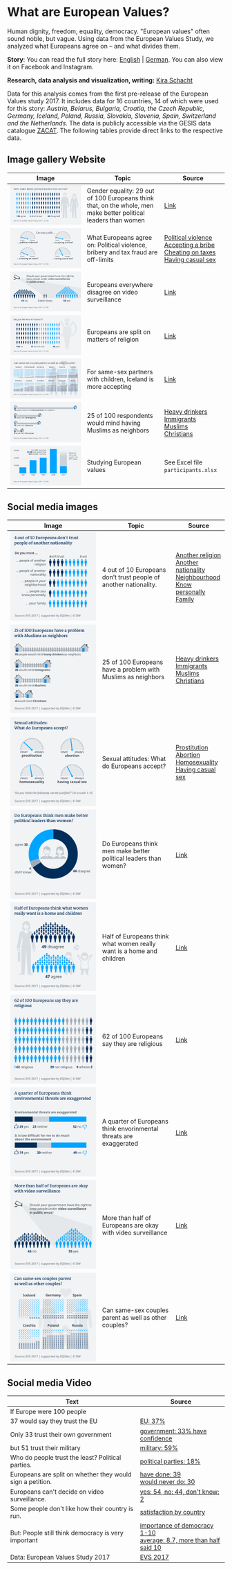 # What are European Values?

Human dignity, freedom, equality, democracy. "European values" often sound noble, but vague. Using data from the European Values Study, we analyzed what Europeans agree on – and what divides them.

**Story**: You can read the full story here: [English](https://www.dw.com/g-48531432) | [German](https://www.dw.com/g-48531726). You can also view it on Facebook and Instagram.

**Research, data analysis and visualization, writing:** [Kira Schacht](https://twitter.com/daten_drang)

Data for this analysis comes from the first pre-release of the European Values study 2017. It includes data for 16 countries, 14 of which were used for this story: *Austria, Belarus, Bulgaria, Croatia, the Czech Republic, Germany, Iceland, Poland, Russia, Slovakia, Slovenia, Spain, Switzerland and the Netherlands*. 
The data is publicly accessible via the GESIS data catalogue [ZACAT](https://zacat.gesis.org/webview/). The following tables provide direct links to the respective data.

## Image gallery Website


| Image  | Topic | Source |
| ------------- | ------------- | ------------- |
| ![gender](plots/png/108_en_evs_gender.png)  | Gender equality: 29 out of 100 Europeans think that, on the whole, men make better political leaders than women  | [Link](http://zacat.gesis.org/webview/index.jsp?stubs=V102&layers=V11&charttype=null&study=http%3A%2F%2F193.175.238.79%3A80%2Fobj%2FfStudy%2FZA7500&V11subset=40+-+756%2C81055&mode=table&v=2&gs=2&group=agg%7CV102%7C1%7C1%2C2%7Cyes%7Ctrue%7C51223&group=agg%7CV102%7C1%7C3%2C4%7Cno%7Ctrue%7C10803&group=agg%7CV11%7C1%7C40%2C100%2C112%2C191%2C203%2C276%2C352%2C528%2C616%2C643%2C703%2C705%2C724%2C756%7CEurope_custom%7Ctrue%7C81055&V102subset=-1%2C51223%2C10803&V102slice=-1&V11slice=81055&top=yes)  |
| ![justify](plots/png/109_en_evs_justify.png)  | What Europeans agree on: Political violence, bribery and tax fraud are off-limits  | [Political violence](http://zacat.gesis.org/webview/index.jsp?v=2&stubs=http%3A%2F%2F193.175.238.79%3A80%2Fobj%2FfVariable%2FZA7500_V195&layers=http%3A%2F%2F193.175.238.79%3A80%2Fobj%2FfVariable%2FZA7500_V11&V195slice=1&study=http%3A%2F%2F193.175.238.79%3A80%2Fobj%2FfStudy%2FZA7500&charttype=null&gs=1&group=agg%7CV11%7C1%7C40%2C100%2C112%2C191%2C203%2C276%2C352%2C528%2C616%2C643%2C703%2C705%2C724%2C756%7CEurope_custom%7Ctrue%7C63144&V11slice=63144&mode=table&top=yes)<br>[Accepting a bribe](http://zacat.gesis.org/webview/index.jsp?v=2&stubs=http%3A%2F%2F193.175.238.79%3A80%2Fobj%2FfVariable%2FZA7500_V185&V185slice=1&layers=http%3A%2F%2F193.175.238.79%3A80%2Fobj%2FfVariable%2FZA7500_V11&study=http%3A%2F%2F193.175.238.79%3A80%2Fobj%2FfStudy%2FZA7500&charttype=null&gs=1&group=agg%7CV11%7C1%7C40%2C100%2C112%2C191%2C203%2C276%2C352%2C528%2C616%2C643%2C703%2C705%2C724%2C756%7CEurope_custom%7Ctrue%7C63144&V11slice=63144&mode=table&top=yes)<br>[Cheating on taxes](http://zacat.gesis.org/webview/index.jsp?v=2&stubs=http%3A%2F%2F193.175.238.79%3A80%2Fobj%2FfVariable%2FZA7500_V183&V183slice=1&layers=http%3A%2F%2F193.175.238.79%3A80%2Fobj%2FfVariable%2FZA7500_V11&study=http%3A%2F%2F193.175.238.79%3A80%2Fobj%2FfStudy%2FZA7500&charttype=null&gs=1&group=agg%7CV11%7C1%7C40%2C100%2C112%2C191%2C203%2C276%2C352%2C528%2C616%2C643%2C703%2C705%2C724%2C756%7CEurope_custom%7Ctrue%7C63144&V11slice=63144&mode=table&top=yes)<br>[Having casual sex](http://zacat.gesis.org/webview/index.jsp?v=2&stubs=http%3A%2F%2F193.175.238.79%3A80%2Fobj%2FfVariable%2FZA7500_V191&V191slice=1&layers=http%3A%2F%2F193.175.238.79%3A80%2Fobj%2FfVariable%2FZA7500_V11&study=http%3A%2F%2F193.175.238.79%3A80%2Fobj%2FfStudy%2FZA7500&charttype=null&gs=1&group=agg%7CV11%7C1%7C40%2C100%2C112%2C191%2C203%2C276%2C352%2C528%2C616%2C643%2C703%2C705%2C724%2C756%7CEurope_custom%7Ctrue%7C63144&V11slice=63144&mode=table&top=yes) |
| ![surveillance](plots/png/110_en_evs_surveillance.png)  | Europeans everywhere disagree on video surveillance  | [Link](http://zacat.gesis.org/webview/index.jsp?V85subset=1+-+2%2C-1&V240subset=-1%2C96470%2C63904&stubs=V240&layers=V11&charttype=null&study=http%3A%2F%2F193.175.238.79%3A80%2Fobj%2FfStudy%2FZA7500&mode=table&V11subset=81055&v=2&V82subset=1+-+3%2C-2%2C-1&V86subset=1+-+2%2C-1&gs=2&tabcontenttype=row&V240slice=-1&group=agg%7CV240%7C1%7C1%2C2%7Cyes%7Ctrue%7C96470&group=agg%7CV240%7C1%7C3%2C4%7Cno%7Ctrue%7C63904&group=agg%7CV11%7C1%7C40%2C100%2C112%2C191%2C203%2C276%2C352%2C528%2C616%2C643%2C703%2C705%2C724%2C756%7CEurope_custom%7Ctrue%7C81055&V11slice=81055&top=yes)  |
| ![heaven](plots/png/111_en_evs_heaven.png)  | Europeans are split on matters of religion  | [Link](http://zacat.gesis.org/webview/index.jsp?headers=http%3A%2F%2F193.175.238.79%3A80%2Fobj%2FfVariable%2FZA7500_V86&V85subset=1+-+2%2C-1&stubs=http%3A%2F%2F193.175.238.79%3A80%2Fobj%2FfVariable%2FZA7500_V85&layers=http%3A%2F%2F193.175.238.79%3A80%2Fobj%2FfVariable%2FZA7500_V11&charttype=null&study=http%3A%2F%2F193.175.238.79%3A80%2Fobj%2FfStudy%2FZA7500&V11subset=81055&mode=table&v=2&V85slice=1&V86slice=1&V86subset=1+-+2%2C-1&tabcontenttype=rowcol&gs=2&group=agg%7CV11%7C1%7C40%2C100%2C112%2C191%2C203%2C276%2C352%2C528%2C616%2C643%2C703%2C705%2C724%2C756%7CEurope_custom%7Ctrue%7C81055&V11slice=81055&top=yes)  |
| ![parents](plots/png/112_en_evs_parents.png)  | For same-sex partners with children, Iceland is more accepting  | [Link](http://zacat.gesis.org/webview/index.jsp?headers=http%3A%2F%2F193.175.238.79%3A80%2Fobj%2FfVariable%2FZA7500_V108&V85subset=1+-+2%2C-1&stubs=http%3A%2F%2F193.175.238.79%3A80%2Fobj%2FfVariable%2FZA7500_V11&study=http%3A%2F%2F193.175.238.79%3A80%2Fobj%2FfStudy%2FZA7500&charttype=null&V11subset=40%2C100+-+203%2C276+-+756%2C81055&mode=table&v=2&V108slice=3&V86subset=1+-+2%2C-1&gs=2&tabcontenttype=row&group=agg%7CV11%7C1%7C40%2C100%2C112%2C191%2C203%2C276%2C352%2C528%2C616%2C643%2C703%2C705%2C724%2C756%7CEurope_custom%7Ctrue%7C81055&group=agg%7CV108%7C1%7C1%2C2%7Cyes%7Ctrue%7C142731&group=agg%7CV108%7C1%7C4%2C5%7Cno%7Ctrue%7C126715&V11slice=81055&V108subset=3%2C142731%2C126715&top=yes)  |
| ![neighbours](plots/png/113_en_evs_neighbours.png)  | 25 of 100 respondents would mind having Muslims as neighbors  | [Heavy drinkers](http://zacat.gesis.org/webview/index.jsp?stubs=V40&layers=V11&study=http%3A%2F%2F193.175.238.79%3A80%2Fobj%2FfStudy%2FZA7500&charttype=null&mode=table&V11subset=40+-+756%2C35110&v=2&V40slice=1&gs=3&group=agg%7CV11%7C1%7C40%2C100%2C112%2C191%2C203%2C276%2C352%2C528%2C616%2C643%2C703%2C705%2C724%2C756%7CEurope_custom%7Ctrue%7C35110&V11slice=35110&V40subset=1+-+2%2C-2%2C-1&top=yes)<br>[Immigrants](http://zacat.gesis.org/webview/index.jsp?stubs=V41&V41subset=1+-+2%2C-2%2C-1&layers=V11&study=http%3A%2F%2F193.175.238.79%3A80%2Fobj%2FfStudy%2FZA7500&charttype=null&mode=table&V11subset=40+-+756%2C35110&v=2&V41slice=1&gs=3&group=agg%7CV11%7C1%7C40%2C100%2C112%2C191%2C203%2C276%2C352%2C528%2C616%2C643%2C703%2C705%2C724%2C756%7CEurope_custom%7Ctrue%7C35110&V11slice=35110&top=yes)<br>[Muslims](http://zacat.gesis.org/webview/index.jsp?V45subset=1+-+2%2C-2%2C-1&stubs=V45&layers=V11&study=http%3A%2F%2F193.175.238.79%3A80%2Fobj%2FfStudy%2FZA7500&charttype=null&mode=table&V11subset=40+-+756%2C35110&v=2&V45slice=1&gs=3&group=agg%7CV11%7C1%7C40%2C100%2C112%2C191%2C203%2C276%2C352%2C528%2C616%2C643%2C703%2C705%2C724%2C756%7CEurope_custom%7Ctrue%7C35110&V11slice=35110&top=yes)<br>[Christians](http://zacat.gesis.org/webview/index.jsp?stubs=V44&layers=V11&study=http%3A%2F%2F193.175.238.79%3A80%2Fobj%2FfStudy%2FZA7500&charttype=null&mode=table&V11subset=40+-+756%2C35110&v=2&V44slice=1&gs=3&group=agg%7CV11%7C1%7C40%2C100%2C112%2C191%2C203%2C276%2C352%2C528%2C616%2C643%2C703%2C705%2C724%2C756%7CEurope_custom%7Ctrue%7C35110&V11slice=35110&V44subset=1+-+2%2C-2%2C-1&top=yes)  |
| ![participants](plots/png/114_en_evs_participants.png)  | Studying European values  | See Excel file `participants.xlsx`  |


## Social media images


| Image  | Topic | Source |
| ------------- | ------------- | ------------- |
| ![trust](plots/png/115_en_evs_social_trust.png)  | 4 out of 10 Europeans don’t trust people of another nationality.  | [Another religion](http://zacat.gesis.org/webview/index.jsp?v=2&stubs=V57&V57slice=1&layers=http%3A%2F%2F193.175.238.79%3A80%2Fobj%2FfVariable%2FZA7500_V11&V57subset=1+-+4%2C-2%2C-1&study=http%3A%2F%2F193.175.238.79%3A80%2Fobj%2FfStudy%2FZA7500&gs=2&group=agg%7CV11%7C1%7C40%2C100%2C112%2C191%2C203%2C276%2C352%2C528%2C616%2C643%2C703%2C705%2C724%2C756%7CEurope_custom%7Ctrue%7C35110&V11slice=35110&mode=table&top=yes)<br>[Another nationality](http://zacat.gesis.org/webview/index.jsp?stubs=http%3A%2F%2F193.175.238.79%3A80%2Fobj%2FfVariable%2FZA7500_V58&layers=http%3A%2F%2F193.175.238.79%3A80%2Fobj%2FfVariable%2FZA7500_V11&study=http%3A%2F%2F193.175.238.79%3A80%2Fobj%2FfStudy%2FZA7500&charttype=null&V157slice=1&mode=table&v=2&V58slice=1&V82slice=1&gs=2&group=agg%7CV11%7C1%7C40%2C100%2C112%2C191%2C203%2C276%2C352%2C528%2C616%2C643%2C703%2C705%2C724%2C756%7CEurope_custom%7Ctrue%7C81055&V11slice=81055&top=yes)<br>[Neighbourhood](http://zacat.gesis.org/webview/index.jsp?stubs=http%3A%2F%2F193.175.238.79%3A80%2Fobj%2FfVariable%2FZA7500_V54&layers=http%3A%2F%2F193.175.238.79%3A80%2Fobj%2FfVariable%2FZA7500_V11&study=http%3A%2F%2F193.175.238.79%3A80%2Fobj%2FfStudy%2FZA7500&charttype=null&V157slice=1&mode=table&v=2&V82slice=1&V54slice=1&gs=2&group=agg%7CV11%7C1%7C40%2C100%2C112%2C191%2C203%2C276%2C352%2C528%2C616%2C643%2C703%2C705%2C724%2C756%7CEurope_custom%7Ctrue%7C81055&V11slice=81055&top=yes)<br>[Know personally](http://zacat.gesis.org/webview/index.jsp?stubs=http%3A%2F%2F193.175.238.79%3A80%2Fobj%2FfVariable%2FZA7500_V55&layers=http%3A%2F%2F193.175.238.79%3A80%2Fobj%2FfVariable%2FZA7500_V11&study=http%3A%2F%2F193.175.238.79%3A80%2Fobj%2FfStudy%2FZA7500&charttype=null&V157slice=1&mode=table&v=2&V82slice=1&V55slice=1&gs=2&group=agg%7CV11%7C1%7C40%2C100%2C112%2C191%2C203%2C276%2C352%2C528%2C616%2C643%2C703%2C705%2C724%2C756%7CEurope_custom%7Ctrue%7C81055&V11slice=81055&top=yes)<br>[Family](http://zacat.gesis.org/webview/index.jsp?stubs=http%3A%2F%2F193.175.238.79%3A80%2Fobj%2FfVariable%2FZA7500_V53&layers=http%3A%2F%2F193.175.238.79%3A80%2Fobj%2FfVariable%2FZA7500_V11&study=http%3A%2F%2F193.175.238.79%3A80%2Fobj%2FfStudy%2FZA7500&charttype=null&V53slice=1&V157slice=1&mode=table&v=2&V82slice=1&gs=2&group=agg%7CV11%7C1%7C40%2C100%2C112%2C191%2C203%2C276%2C352%2C528%2C616%2C643%2C703%2C705%2C724%2C756%7CEurope_custom%7Ctrue%7C81055&V11slice=81055&top=yes)  |
| ![neighbours](plots/png/116_en_evs_social_neighbours.png)  | 25 of 100 Europeans have a problem with Muslims as neighbors  | [Heavy drinkers](http://zacat.gesis.org/webview/index.jsp?stubs=V40&layers=V11&study=http%3A%2F%2F193.175.238.79%3A80%2Fobj%2FfStudy%2FZA7500&charttype=null&mode=table&V11subset=40+-+756%2C35110&v=2&V40slice=1&gs=3&group=agg%7CV11%7C1%7C40%2C100%2C112%2C191%2C203%2C276%2C352%2C528%2C616%2C643%2C703%2C705%2C724%2C756%7CEurope_custom%7Ctrue%7C35110&V11slice=35110&V40subset=1+-+2%2C-2%2C-1&top=yes)<br>[Immigrants](http://zacat.gesis.org/webview/index.jsp?stubs=V41&V41subset=1+-+2%2C-2%2C-1&layers=V11&study=http%3A%2F%2F193.175.238.79%3A80%2Fobj%2FfStudy%2FZA7500&charttype=null&mode=table&V11subset=40+-+756%2C35110&v=2&V41slice=1&gs=3&group=agg%7CV11%7C1%7C40%2C100%2C112%2C191%2C203%2C276%2C352%2C528%2C616%2C643%2C703%2C705%2C724%2C756%7CEurope_custom%7Ctrue%7C35110&V11slice=35110&top=yes)<br>[Muslims](http://zacat.gesis.org/webview/index.jsp?V45subset=1+-+2%2C-2%2C-1&stubs=V45&layers=V11&study=http%3A%2F%2F193.175.238.79%3A80%2Fobj%2FfStudy%2FZA7500&charttype=null&mode=table&V11subset=40+-+756%2C35110&v=2&V45slice=1&gs=3&group=agg%7CV11%7C1%7C40%2C100%2C112%2C191%2C203%2C276%2C352%2C528%2C616%2C643%2C703%2C705%2C724%2C756%7CEurope_custom%7Ctrue%7C35110&V11slice=35110&top=yes)<br>[Christians](http://zacat.gesis.org/webview/index.jsp?stubs=V44&layers=V11&study=http%3A%2F%2F193.175.238.79%3A80%2Fobj%2FfStudy%2FZA7500&charttype=null&mode=table&V11subset=40+-+756%2C35110&v=2&V44slice=1&gs=3&group=agg%7CV11%7C1%7C40%2C100%2C112%2C191%2C203%2C276%2C352%2C528%2C616%2C643%2C703%2C705%2C724%2C756%7CEurope_custom%7Ctrue%7C35110&V11slice=35110&V44subset=1+-+2%2C-2%2C-1&top=yes)  |
| ![sexual attitudes](plots/png/117_en_evs_social_justify.png)  | Sexual attitudes: What do Europeans accept?  | [Prostitution](http://zacat.gesis.org/webview/index.jsp?v=2&stubs=http%3A%2F%2F193.175.238.79%3A80%2Fobj%2FfVariable%2FZA7500_V193&layers=http%3A%2F%2F193.175.238.79%3A80%2Fobj%2FfVariable%2FZA7500_V11&V193slice=1&study=http%3A%2F%2F193.175.238.79%3A80%2Fobj%2FfStudy%2FZA7500&gs=1&group=agg%7CV11%7C1%7C40%2C100%2C112%2C191%2C203%2C276%2C352%2C528%2C616%2C643%2C703%2C705%2C724%2C756%7CEurope_custom%7Ctrue%7C63144&V11slice=63144&mode=table&top=yes)<br>[Abortion](http://zacat.gesis.org/webview/index.jsp?v=2&V187slice=1&stubs=http%3A%2F%2F193.175.238.79%3A80%2Fobj%2FfVariable%2FZA7500_V187&layers=http%3A%2F%2F193.175.238.79%3A80%2Fobj%2FfVariable%2FZA7500_V11&study=http%3A%2F%2F193.175.238.79%3A80%2Fobj%2FfStudy%2FZA7500&charttype=null&gs=1&group=agg%7CV11%7C1%7C40%2C100%2C112%2C191%2C203%2C276%2C352%2C528%2C616%2C643%2C703%2C705%2C724%2C756%7CEurope_custom%7Ctrue%7C63144&V11slice=63144&mode=table&top=yes)<br>[Homosexuality](http://zacat.gesis.org/webview/index.jsp?v=2&stubs=http%3A%2F%2F193.175.238.79%3A80%2Fobj%2FfVariable%2FZA7500_V186&layers=http%3A%2F%2F193.175.238.79%3A80%2Fobj%2FfVariable%2FZA7500_V11&V186slice=1&study=http%3A%2F%2F193.175.238.79%3A80%2Fobj%2FfStudy%2FZA7500&charttype=null&gs=1&group=agg%7CV11%7C1%7C40%2C100%2C112%2C191%2C203%2C276%2C352%2C528%2C616%2C643%2C703%2C705%2C724%2C756%7CEurope_custom%7Ctrue%7C63144&V11slice=63144&mode=table&top=yes)<br>[Having casual sex](http://zacat.gesis.org/webview/index.jsp?v=2&stubs=http%3A%2F%2F193.175.238.79%3A80%2Fobj%2FfVariable%2FZA7500_V191&V191slice=1&layers=http%3A%2F%2F193.175.238.79%3A80%2Fobj%2FfVariable%2FZA7500_V11&study=http%3A%2F%2F193.175.238.79%3A80%2Fobj%2FfStudy%2FZA7500&charttype=null&gs=1&group=agg%7CV11%7C1%7C40%2C100%2C112%2C191%2C203%2C276%2C352%2C528%2C616%2C643%2C703%2C705%2C724%2C756%7CEurope_custom%7Ctrue%7C63144&V11slice=63144&mode=table&top=yes)  |
| ![gender](plots/png/118_en_evs_social_gender.png)  | Do Europeans think men make better political leaders than women?  | [Link](http://zacat.gesis.org/webview/index.jsp?stubs=V102&layers=V11&charttype=null&study=http%3A%2F%2F193.175.238.79%3A80%2Fobj%2FfStudy%2FZA7500&V11subset=40+-+756%2C81055&mode=table&v=2&gs=2&group=agg%7CV102%7C1%7C1%2C2%7Cyes%7Ctrue%7C51223&group=agg%7CV102%7C1%7C3%2C4%7Cno%7Ctrue%7C10803&group=agg%7CV11%7C1%7C40%2C100%2C112%2C191%2C203%2C276%2C352%2C528%2C616%2C643%2C703%2C705%2C724%2C756%7CEurope_custom%7Ctrue%7C81055&V102subset=-1%2C51223%2C10803&V102slice=-1&V11slice=81055&top=yes)  |
| ![job](plots/png/119_en_evs_social_job.png)  | Half of Europeans think what women really want is a home and children  | [Link](http://zacat.gesis.org/webview/index.jsp?stubs=V99&layers=V11&study=http%3A%2F%2F193.175.238.79%3A80%2Fobj%2FfStudy%2FZA7500&charttype=null&V99subset=1+-+4%2C-1&mode=table&V11subset=40+-+756%2C81055&V99slice=1&v=2&gs=2&group=agg%7CV11%7C1%7C40%2C100%2C112%2C191%2C203%2C276%2C352%2C528%2C616%2C643%2C703%2C705%2C724%2C756%7CEurope_custom%7Ctrue%7C81055&V11slice=81055&top=yes)  |
| ![religion](plots/png/120_en_evs_social_religion.png)  | 62 of 100 Europeans say they are religious  | [Link](http://zacat.gesis.org/webview/index.jsp?v=2&stubs=http%3A%2F%2F193.175.238.79%3A80%2Fobj%2FfVariable%2FZA7500_V82&layers=http%3A%2F%2F193.175.238.79%3A80%2Fobj%2FfVariable%2FZA7500_V11&V82slice=1&study=http%3A%2F%2F193.175.238.79%3A80%2Fobj%2FfStudy%2FZA7500&charttype=null&gs=2&group=agg%7CV11%7C1%7C40%2C100%2C112%2C191%2C203%2C276%2C352%2C528%2C616%2C643%2C703%2C705%2C724%2C756%7CEurope_custom%7Ctrue%7C81055&V11slice=81055&V157slice=1&mode=table&top=yes)  |
| ![environment](plots/png/121_en_evs_social_environment.png)  | A quarter of Europeans think envorinmental threats are exaggerated  | [Link](http://zacat.gesis.org/webview/index.jsp?V235slice=3&stubs=V235&layers=V11&study=http%3A%2F%2F193.175.238.79%3A80%2Fobj%2FfStudy%2FZA7500&charttype=null&V11subset=40+-+756%2C81055&mode=table&v=2&V235subset=3%2C110076%2C69666&gs=2&group=agg%7CV235%7C1%7C1%2C2%7Cyes%7Ctrue%7C110076&group=agg%7CV235%7C1%7C4%2C5%7Cno%7Ctrue%7C69666&group=agg%7CV11%7C1%7C40%2C100%2C112%2C191%2C203%2C276%2C352%2C528%2C616%2C643%2C703%2C705%2C724%2C756%7CEurope_custom%7Ctrue%7C81055&V11slice=81055&top=yes)  |
| ![surveillance](plots/png/122_en_evs_social_surveillance.png)  | More than half of Europeans are okay with video surveillance  | [Link](http://zacat.gesis.org/webview/index.jsp?V85subset=1+-+2%2C-1&stubs=http%3A%2F%2F193.175.238.79%3A80%2Fobj%2FfVariable%2FZA7500_V240&layers=http%3A%2F%2F193.175.238.79%3A80%2Fobj%2FfVariable%2FZA7500_V11&charttype=null&study=http%3A%2F%2F193.175.238.79%3A80%2Fobj%2FfStudy%2FZA7500&V11subset=81055&mode=table&v=2&V86slice=1&V82subset=1+-+3%2C-2%2C-1&V86subset=1+-+2%2C-1&V82slice=1&tabcontenttype=row&gs=2&V240slice=1&group=agg%7CV11%7C1%7C40%2C100%2C112%2C191%2C203%2C276%2C352%2C528%2C616%2C643%2C703%2C705%2C724%2C756%7CEurope_custom%7Ctrue%7C81055&V11slice=81055&top=yes)  |
| ![parents](plots/png/123_en_evs_social_parents.png)  | Can same-sex couples parent as well as other couples?  | [Link](http://zacat.gesis.org/webview/index.jsp?headers=http%3A%2F%2F193.175.238.79%3A80%2Fobj%2FfVariable%2FZA7500_V108&V85subset=1+-+2%2C-1&stubs=http%3A%2F%2F193.175.238.79%3A80%2Fobj%2FfVariable%2FZA7500_V11&study=http%3A%2F%2F193.175.238.79%3A80%2Fobj%2FfStudy%2FZA7500&charttype=null&V11subset=40%2C100+-+203%2C276+-+756%2C81055&mode=table&v=2&V108slice=3&V86subset=1+-+2%2C-1&gs=2&tabcontenttype=row&group=agg%7CV11%7C1%7C40%2C100%2C112%2C191%2C203%2C276%2C352%2C528%2C616%2C643%2C703%2C705%2C724%2C756%7CEurope_custom%7Ctrue%7C81055&group=agg%7CV108%7C1%7C1%2C2%7Cyes%7Ctrue%7C142731&group=agg%7CV108%7C1%7C4%2C5%7Cno%7Ctrue%7C126715&V11slice=81055&V108subset=3%2C142731%2C126715&top=yes)  |


## Social media Video


| Text  | Source  |
|---|---|
| If Europe were 100 people |  |
| 37 would say they trust the EU | [EU: 37%](http://zacat.gesis.org/webview/index.jsp?v=2&stubs=http%3A%2F%2F193.175.238.79%3A80%2Fobj%2FfVariable%2FZA7500_V157&layers=http%3A%2F%2F193.175.238.79%3A80%2Fobj%2FfVariable%2FZA7500_V11&study=http%3A%2F%2F193.175.238.79%3A80%2Fobj%2FfStudy%2FZA7500&charttype=null&gs=3&group=agg%7CV11%7C1%7C40%2C100%2C112%2C191%2C203%2C276%2C352%2C528%2C616%2C643%2C703%2C705%2C724%2C756%7CEurope_custom%7Ctrue%7C81055&V11slice=81055&V157slice=1&mode=table&top=yes) |
| Only 33 trust their own government | [government: 33% have confidence](http://zacat.gesis.org/webview/index.jsp?stubs=V164&V164slice=1&layers=http%3A%2F%2F193.175.238.79%3A80%2Fobj%2FfVariable%2FZA7500_V11&study=http%3A%2F%2F193.175.238.79%3A80%2Fobj%2FfStudy%2FZA7500&charttype=null&mode=table&V164subset=1+-+4%2C-1&v=2&gs=3&group=agg%7CV11%7C1%7C40%2C100%2C112%2C191%2C203%2C276%2C352%2C528%2C616%2C643%2C703%2C705%2C724%2C756%7CEurope_custom%7Ctrue%7C191691&V11slice=191691&top=yes) |
| but 51 trust their military | [military: 59%](http://zacat.gesis.org/webview/index.jsp?stubs=V149&V149slice=1&layers=http%3A%2F%2F193.175.238.79%3A80%2Fobj%2FfVariable%2FZA7500_V11&study=http%3A%2F%2F193.175.238.79%3A80%2Fobj%2FfStudy%2FZA7500&charttype=null&V149subset=1+-+4%2C-1&mode=table&v=2&gs=3&group=agg%7CV11%7C1%7C40%2C100%2C112%2C191%2C203%2C276%2C352%2C528%2C616%2C643%2C703%2C705%2C724%2C756%7CEurope_custom%7Ctrue%7C172645&V11slice=172645&top=yes) |
| Who do people trust the least? Political parties. | [political parties: 18%](http://zacat.gesis.org/webview/index.jsp?stubs=V163&V163slice=1&layers=http%3A%2F%2F193.175.238.79%3A80%2Fobj%2FfVariable%2FZA7500_V11&study=http%3A%2F%2F193.175.238.79%3A80%2Fobj%2FfStudy%2FZA7500&charttype=null&V163subset=1+-+4%2C-1&mode=table&v=2&gs=3&group=agg%7CV11%7C1%7C40%2C100%2C112%2C191%2C203%2C276%2C352%2C528%2C616%2C643%2C703%2C705%2C724%2C756%7CEurope_custom%7Ctrue%7C59651&V11slice=59651&top=yes) |
| Europeans are split on whether they would sign a petition. | [have done: 39<br>would never do: 30](http://zacat.gesis.org/webview/index.jsp?stubs=V128&V128subset=1+-+3%2C-1&layers=V11&study=http%3A%2F%2F193.175.238.79%3A80%2Fobj%2FfStudy%2FZA7500&charttype=null&V128slice=1&mode=table&V11subset=40+-+756%2C140150&v=2&gs=3&group=agg%7CV11%7C1%7C40%2C100%2C112%2C191%2C203%2C276%2C352%2C528%2C616%2C643%2C703%2C705%2C724%2C756%7CEurope_custom%7Ctrue%7C140150&V11slice=140150&top=yes) |
| Europeans can't decide on video surveillance. | [yes: 54, no: 44, don't know: 2](http://zacat.gesis.org/webview/index.jsp?stubs=V240&V240subset=1+-+4%2C-1&layers=http%3A%2F%2F193.175.238.79%3A80%2Fobj%2FfVariable%2FZA7500_V11&study=http%3A%2F%2F193.175.238.79%3A80%2Fobj%2FfStudy%2FZA7500&charttype=null&mode=table&v=2&gs=3&V240slice=1&group=agg%7CV11%7C1%7C40%2C100%2C112%2C191%2C203%2C276%2C352%2C528%2C616%2C643%2C703%2C705%2C724%2C756%7CEurope_custom%7Ctrue%7C45933&V11slice=45933&top=yes) |
| Some people don't like how their country is run. | [satisfaction by country](http://zacat.gesis.org/webview/index.jsp?headers=http%3A%2F%2F193.175.238.79%3A80%2Fobj%2FfVariable%2FZA7500_V177&v=2&stubs=http%3A%2F%2F193.175.238.79%3A80%2Fobj%2FfVariable%2FZA7500_V11&study=http%3A%2F%2F193.175.238.79%3A80%2Fobj%2FfStudy%2FZA7500&charttype=null&gs=3&V240slice=1&V177slice=1&V11slice=45933&mode=table&top=yes) |
| But: People still think democracy is very important | [importance of democracy 1-10<br>average: 8.7, more than half said 10](http://zacat.gesis.org/webview/index.jsp?stubs=V175&layers=http%3A%2F%2F193.175.238.79%3A80%2Fobj%2FfVariable%2FZA7500_V11&study=http%3A%2F%2F193.175.238.79%3A80%2Fobj%2FfStudy%2FZA7500&charttype=null&V175slice=1&mode=table&v=2&V175subset=1+-+10%2C-1&gs=3&group=agg%7CV11%7C1%7C40%2C100%2C112%2C191%2C203%2C276%2C352%2C528%2C616%2C643%2C703%2C705%2C724%2C756%7CEurope_custom%7Ctrue%7C147663&V11slice=147663&top=yes) |
| Data: European Values Study 2017 | [EVS 2017](https://europeanvaluesstudy.eu/methodology-data-documentation/survey-2017/) |
